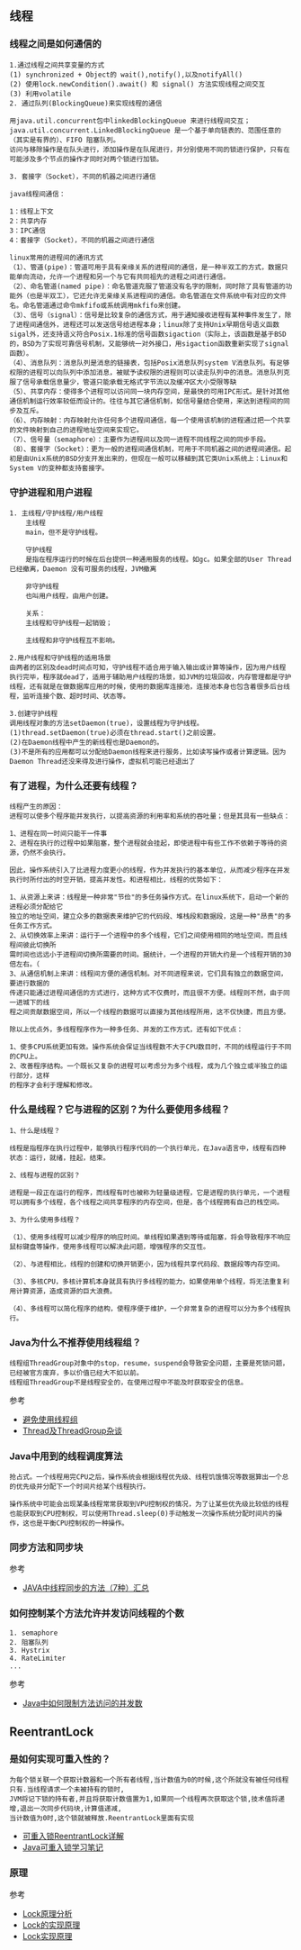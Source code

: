 ## 线程

### 线程之间是如何通信的
```
1.通过线程之间共享变量的方式
(1) synchronized + Object的 wait(),notify(),以及notifyAll() 
(2) 使用lock.newCondition().await() 和 signal() 方法实现线程之间交互 
(3) 利用volatile
2. 通过队列(BlockingQueue)来实现线程的通信

用java.util.concurrent包中linkedBlockingQueue 来进行线程间交互； 
java.util.concurrent.LinkedBlockingQueue 是一个基于单向链表的、范围任意的（其实是有界的）、FIFO 阻塞队列。
访问与移除操作是在队头进行，添加操作是在队尾进行，并分别使用不同的锁进行保护，只有在可能涉及多个节点的操作才同时对两个锁进行加锁。

3. 套接字（Socket），不同的机器之间进行通信

java线程间通信：

1：线程上下文
2：共享内存
3：IPC通信
4：套接字（Socket），不同的机器之间进行通信

linux常用的进程间的通讯方式
（1）、管道(pipe)：管道可用于具有亲缘关系的进程间的通信，是一种半双工的方式，数据只能单向流动，允许一个进程和另一个与它有共同祖先的进程之间进行通信。
（2）、命名管道(named pipe)：命名管道克服了管道没有名字的限制，同时除了具有管道的功能外（也是半双工），它还允许无亲缘关系进程间的通信。命名管道在文件系统中有对应的文件名。命名管道通过命令mkfifo或系统调用mkfifo来创建。
（3）、信号（signal）：信号是比较复杂的通信方式，用于通知接收进程有某种事件发生了，除了进程间通信外，进程还可以发送信号给进程本身；linux除了支持Unix早期信号语义函数sigal外，还支持语义符合Posix.1标准的信号函数sigaction（实际上，该函数是基于BSD的，BSD为了实现可靠信号机制，又能够统一对外接口，用sigaction函数重新实现了signal函数）。
（4）、消息队列：消息队列是消息的链接表，包括Posix消息队列system V消息队列。有足够权限的进程可以向队列中添加消息，被赋予读权限的进程则可以读走队列中的消息。消息队列克服了信号承载信息量少，管道只能承载无格式字节流以及缓冲区大小受限等缺
（5）、共享内存：使得多个进程可以访问同一块内存空间，是最快的可用IPC形式。是针对其他通信机制运行效率较低而设计的。往往与其它通信机制，如信号量结合使用，来达到进程间的同步及互斥。
（6）、内存映射：内存映射允许任何多个进程间通信，每一个使用该机制的进程通过把一个共享的文件映射到自己的进程地址空间来实现它。
（7）、信号量（semaphore）：主要作为进程间以及同一进程不同线程之间的同步手段。
（8）、套接字（Socket）：更为一般的进程间通信机制，可用于不同机器之间的进程间通信。起初是由Unix系统的BSD分支开发出来的，但现在一般可以移植到其它类Unix系统上：Linux和System V的变种都支持套接字。
```

### 守护进程和用户进程
```
1. 主线程/守护线程/用户线程
	主线程
	main，但不是守护线程。

	守护线程
	是指在程序运行的时候在后台提供一种通用服务的线程。如gc。如果全部的User Thread已经撤离，Daemon 没有可服务的线程，JVM撤离

	非守护线程
	也叫用户线程，由用户创建。

	关系：
	主线程和守护线程一起销毁；

	主线程和非守护线程互不影响。	

2.用户线程和守护线程的适用场景
由两者的区别及dead时间点可知，守护线程不适合用于输入输出或计算等操作，因为用户线程执行完毕，程序就dead了，适用于辅助用户线程的场景，如JVM的垃圾回收，内存管理都是守护线程，还有就是在做数据库应用的时候，使用的数据库连接池，连接池本身也包含着很多后台线程，监听连接个数、超时时间、状态等。

3.创建守护线程
调用线程对象的方法setDaemon(true)，设置线程为守护线程。
(1)thread.setDaemon(true)必须在thread.start()之前设置。
(2)在Daemon线程中产生的新线程也是Daemon的。
(3)不是所有的应用都可以分配给Daemon线程来进行服务，比如读写操作或者计算逻辑。因为Daemon Thread还没来得及进行操作，虚拟机可能已经退出了
```

### 有了进程，为什么还要有线程？
```
线程产生的原因：
进程可以使多个程序能并发执行，以提高资源的利用率和系统的吞吐量；但是其具有一些缺点：

1、进程在同一时间只能干一件事
2、进程在执行的过程中如果阻塞，整个进程就会挂起，即使进程中有些工作不依赖于等待的资源，仍然不会执行。

因此，操作系统引入了比进程力度更小的线程，作为并发执行的基本单位，从而减少程序在并发执行时所付出的时空开销，提高并发性。和进程相比，线程的优势如下：

1、从资源上来讲：线程是一种非常"节俭"的多任务操作方式。在linux系统下，启动一个新的进程必须分配给它
独立的地址空间，建立众多的数据表来维护它的代码段、堆栈段和数据段，这是一种"昂贵"的多任务工作方式。
2、从切换效率上来讲：运行于一个进程中的多个线程，它们之间使用相同的地址空间，而且线程间彼此切换所
需时间也远远小于进程间切换所需要的时间。据统计，一个进程的开销大约是一个线程开销的30倍左右。（
3、从通信机制上来讲：线程间方便的通信机制。对不同进程来说，它们具有独立的数据空间，要进行数据的
传递只能通过进程间通信的方式进行，这种方式不仅费时，而且很不方便。线程则不然，由于同一进城下的线
程之间贡献数据空间，所以一个线程的数据可以直接为其他线程所用，这不仅快捷，而且方便。

除以上优点外，多线程程序作为一种多任务、并发的工作方式，还有如下优点：

1、使多CPU系统更加有效。操作系统会保证当线程数不大于CPU数目时，不同的线程运行于不同的CPU上。
2、改善程序结构。一个既长又复杂的进程可以考虑分为多个线程，成为几个独立或半独立的运行部分，这样
的程序才会利于理解和修改。
```
### 什么是线程？它与进程的区别？为什么要使用多线程？
```
1、什么是线程？

线程是指程序在执行过程中，能够执行程序代码的一个执行单元，在Java语言中，线程有四种状态：运行，就绪，挂起，结束。

2、线程与进程的区别？

进程是一段正在运行的程序，而线程有时也被称为轻量级进程，它是进程的执行单元，一个进程可以拥有多个线程，各个线程之间共享程序的内存空间，但是，各个线程拥有自己的栈空间。

3、为什么使用多线程？

（1）、使用多线程可以减少程序的响应时间。单线程如果遇到等待或阻塞，将会导致程序不响应鼠标键盘等操作，使用多线程可以解决此问题，增强程序的交互性。

（2）、与进程相比，线程的创建和切换开销更小，因为线程共享代码段、数据段等内存空间。

（3）、多核CPU，多核计算机本身就具有执行多线程的能力，如果使用单个线程，将无法重复利用计算资源，造成资源的巨大浪费。

（4）、多线程可以简化程序的结构，使程序便于维护，一个非常复杂的进程可以分为多个线程执行。
```

### Java为什么不推荐使用线程组？
```
线程组ThreadGroup对象中的stop，resume，suspend会导致安全问题，主要是死锁问题，已经被官方废弃，多以价值已经大不如以前。
线程组ThreadGroup不是线程安全的，在使用过程中不能及时获取安全的信息。
```
参考
- [避免使用线程组](https://blog.csdn.net/Deaht_Huimie/article/details/85013810)
- [Thread及ThreadGroup杂谈](https://www.cnblogs.com/yiwangzhibujian/p/6212104.html)

### Java中用到的线程调度算法

```
抢占式。一个线程用完CPU之后，操作系统会根据线程优先级、线程饥饿情况等数据算出一个总的优先级并分配下一个时间片给某个线程执行。

操作系统中可能会出现某条线程常常获取到VPU控制权的情况，为了让某些优先级比较低的线程也能获取到CPU控制权，可以使用Thread.sleep(0)手动触发一次操作系统分配时间片的操作，这也是平衡CPU控制权的一种操作。
```

### 同步方法和同步块

参考
- [JAVA中线程同步的方法（7种）汇总](https://cloud.tencent.com/developer/article/1095920)

### 如何控制某个方法允许并发访问线程的个数
```
1. semaphore
2. 阻塞队列
3. Hystrix
4. RateLimiter
...
```
参考
- [Java中如何限制方法访问的并发数](https://blog.csdn.net/manzhizhen/article/details/81413014)

## ReentrantLock

### 是如何实现可重入性的？

```
为每个锁关联一个获取计数器和一个所有者线程,当计数值为0的时候,这个所就没有被任何线程只有.当线程请求一个未被持有的锁时,
JVM将记下锁的持有者,并且将获取计数值置为1,如果同一个线程再次获取这个锁,技术值将递增,退出一次同步代码块,计算值递减,
当计数值为0时,这个锁就被释放.ReentrantLock里面有实现
```
- [可重入锁ReentrantLock详解](https://www.iteye.com/blog/donald-draper-2360411)
- [Java可重入锁学习笔记](https://www.shiyanlou.com/questions/2460/)

### 原理

参考
- [Lock原理分析](https://blog.csdn.net/u011212394/article/details/82314489)
- [Lock的实现原理](https://www.cnblogs.com/shoshana-kong/p/10772679.html)
- [Lock实现原理](https://www.cnblogs.com/shoshana-kong/p/10772608.html)
